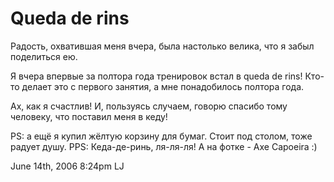 # Queda de rins

Радость, охватившая меня вчера, была настолько велика, что я забыл
поделиться ею.

Я вчера впервые за полтора года тренировок встал в queda de rins! Кто-то
делает это с первого занятия, а мне понадобилось полтора года.

Ах, как я счастлив! И, пользуясь случаем, говорю спасибо тому человеку,
что поставил меня в кеду!

PS: а ещё я купил жёлтую корзину для бумаг. Стоит под столом, тоже
радует душу. PPS: Кеда-де-ринь, ля-ля-ля! А на фотке - Axe Capoeira :)

<span id="timestamp"> June 14th, 2006 8:24pm </span> <span
class="tag">LJ</span>
